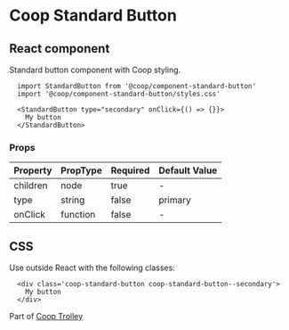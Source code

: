# Coop Standard Button

## React component

Standard button component with Coop styling.

```
  import StandardButton from '@coop/component-standard-button'
  import '@coop/component-standard-button/styles.css'

  <StandardButton type="secondary" onClick={() => {}}>
    My button
  </StandardButton>
```

### Props

| Property            | PropType         | Required | Default Value |
| ------------------- | ---------------- | -------- | ------------- |
| children            | node             | true     | -             |
| type                | string           | false    | primary       |
| onClick             | function         | false    | -             |

## CSS

Use outside React with the following classes:

```
  <div class='coop-standard-button coop-standard-button--secondary'>
    My button
  </div>
```

Part of [Coop Trolley](https://github.com/theisof/coop-trolley)